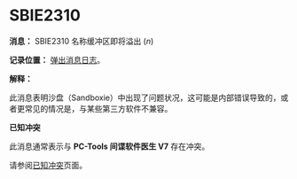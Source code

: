 # SBIE2310

**消息：** SBIE2310 名称缓冲区即将溢出 (_n_)

**记录位置：** [弹出消息日志](PopupMessageLog.md)。

**解释：**

此消息表明沙盘（Sandboxie）中出现了问题状况，这可能是内部错误导致的，或者更常见的情况是，与某些第三方软件不兼容。

**已知冲突**

此消息通常表示与 **PC-Tools 间谍软件医生 V7** 存在冲突。

请参阅[已知冲突](KnownConflicts.md)页面。
